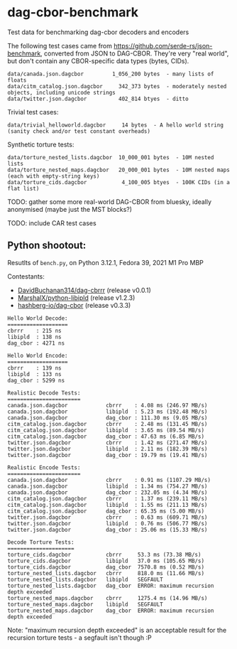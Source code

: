 # dag-cbor-benchmark
Test data for benchmarking dag-cbor decoders and encoders

The following test cases came from https://github.com/serde-rs/json-benchmark, converted from JSON to DAG-CBOR. They're very "real world", but don't contain any CBOR-specific data types (bytes, CIDs).

```
data/canada.json.dagcbor         1_056_200 bytes  - many lists of floats
data/citm_catalog.json.dagcbor     342_373 bytes  - moderately nested objects, including unicode strings
data/twitter.json.dagcbor          402_814 btyes  - ditto
```

Trivial test cases:

```
data/trivial_helloworld.dagcbor     14 bytes  - A hello world string (sanity check and/or test constant overheads)
```

Synthetic torture tests:

```
data/torture_nested_lists.dagcbor  10_000_001 bytes  - 10M nested lists
data/torture_nested_maps.dagcbor   20_000_001 bytes  - 10M nested maps (each with empty-string keys)
data/torture_cids.dagcbor           4_100_005 btyes  - 100K CIDs (in a flat list)
```

TODO: gather some more real-world DAG-CBOR from bluesky, ideally anonymised (maybe just the MST blocks?)

TODO: include CAR test cases


## Python shootout:

Resutlts of `bench.py`, on Python 3.12.1, Fedora 39, 2021 M1 Pro MBP

Contestants:

- [DavidBuchanan314/dag-cbrrr](https://github.com/DavidBuchanan314/dag-cbrrr) (release v0.0.1)
- [MarshalX/python-libipld](https://github.com/MarshalX/python-libipld) (release v1.2.3)
- [hashberg-io/dag-cbor](https://github.com/hashberg-io/dag-cbor) (release v0.3.3)

```
Hello World Decode:
===================
cbrrr    : 215 ns
libipld  : 138 ns
dag_cbor : 4271 ns

Hello World Encode:
===================
cbrrr    : 139 ns
libipld  : 133 ns
dag_cbor : 5299 ns

Realistic Decode Tests:
=======================
canada.json.dagcbor            cbrrr    : 4.08 ms (246.97 MB/s)
canada.json.dagcbor            libipld  : 5.23 ms (192.48 MB/s)
canada.json.dagcbor            dag_cbor : 111.30 ms (9.05 MB/s)
citm_catalog.json.dagcbor      cbrrr    : 2.48 ms (131.45 MB/s)
citm_catalog.json.dagcbor      libipld  : 3.65 ms (89.54 MB/s)
citm_catalog.json.dagcbor      dag_cbor : 47.63 ms (6.85 MB/s)
twitter.json.dagcbor           cbrrr    : 1.42 ms (271.47 MB/s)
twitter.json.dagcbor           libipld  : 2.11 ms (182.39 MB/s)
twitter.json.dagcbor           dag_cbor : 19.79 ms (19.41 MB/s)

Realistic Encode Tests:
=======================
canada.json.dagcbor            cbrrr    : 0.91 ms (1107.29 MB/s)
canada.json.dagcbor            libipld  : 1.34 ms (754.27 MB/s)
canada.json.dagcbor            dag_cbor : 232.05 ms (4.34 MB/s)
citm_catalog.json.dagcbor      cbrrr    : 1.37 ms (239.11 MB/s)
citm_catalog.json.dagcbor      libipld  : 1.55 ms (211.13 MB/s)
citm_catalog.json.dagcbor      dag_cbor : 65.35 ms (5.00 MB/s)
twitter.json.dagcbor           cbrrr    : 0.63 ms (609.71 MB/s)
twitter.json.dagcbor           libipld  : 0.76 ms (506.77 MB/s)
twitter.json.dagcbor           dag_cbor : 25.06 ms (15.33 MB/s)

Decode Torture Tests:
=====================
torture_cids.dagcbor           cbrrr     53.3 ms (73.38 MB/s)
torture_cids.dagcbor           libipld   37.0 ms (105.65 MB/s)
torture_cids.dagcbor           dag_cbor  7570.8 ms (0.52 MB/s)
torture_nested_lists.dagcbor   cbrrr     818.0 ms (11.66 MB/s)
torture_nested_lists.dagcbor   libipld   SEGFAULT
torture_nested_lists.dagcbor   dag_cbor  ERROR: maximum recursion depth exceeded
torture_nested_maps.dagcbor    cbrrr     1275.4 ms (14.96 MB/s)
torture_nested_maps.dagcbor    libipld   SEGFAULT
torture_nested_maps.dagcbor    dag_cbor  ERROR: maximum recursion depth exceeded
```

Note: "maximum recursion depth exceeded" is an acceptable result for the recursion torture tests - a segfault isn't though :P
